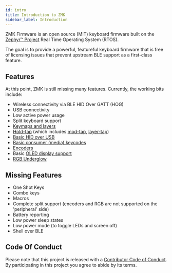 ```yaml
---
id: intro
title: Introduction to ZMK
sidebar_label: Introduction
---
```


ZMK Firmware is an open source (MIT) keyboard
firmware built on the [Zephyr™ Project](https://zephyrproject.org/) Real Time Operating System (RTOS).

The goal is to provide a powerful, featureful keyboard firmware that is free
of licensing issues that prevent upstream BLE support as a first-class
feature.

## Features

At this point, ZMK is still missing many features. Currently, the working bits
include:

- Wireless connectivity via BLE HID Over GATT (HOG)
- USB connectivity
- Low active power usage
- Split keyboard support
- [Keymaps and layers](behavior/layers)
- [Hold-tap](behavior/hold-tap) (which includes [mod-tap](behavior/mod-tap), [layer-tap](behavior/layers))
- [Basic HID over USB](behavior/key-press)
- [Basic consumer (media) keycodes](behavior/key-press#consumer-key-press)
- [Encoders](feature/encoders)
- Basic [OLED display support](feature/displays)
- [RGB Underglow](feature/underglow)

## Missing Features

- One Shot Keys
- Combo keys
- Macros
- Complete split support (encoders and RGB are not supported on the 'peripheral' side)
- Battery reporting
- Low power sleep states
- Low power mode (to toggle LEDs and screen off)
- Shell over BLE

## Code Of Conduct

Please note that this project is released with a
[Contributor Code of Conduct](https://www.contributor-covenant.org/version/2/0/code_of_conduct/).
By participating in this project you agree to abide by its terms.
